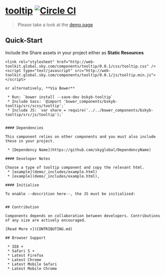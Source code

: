 [tooltip](http://damnhipster.github.io/tooltip/)  [![Circle CI](https://circleci.com/gh/skyglobal/tooltip/tree/master.svg?style=svg)](https://circleci.com/gh/skyglobal/tooltip/tree/master)
========================

> Please take a look at the [demo page](http://skyglobal.github.io/tooltip/)


## Quick-Start

Include the Share assets in your project either as **Static Resources**

```
<link rel="stylesheet" href="http://web-toolkit.global.sky.com/components/tooltip/0.0.1/css/tooltip.css" />
<script type="text/javascript" src="http://web-toolkit.global.sky.com/components/tooltip/0.0.1/js/tooltip.min.js"></script>

or alternatively, **Via Bower**

 * Run: `bower install --save-dev bskyb-tooltip`
 * Include Sass: `@import 'bower_components/bskyb-tooltip/src/scss/tooltip';`
 * Include JS: `var share = require('../../bower_components/bskyb-tooltip/src/js/tooltip');`


#### Dependencies

This component relies on other components and you must also include these in your project.

 * [Dependency Name](https://github.com/skyglobal/DependencyName)

#### Developer Notes

Choose a type of tooltip component and copy the relevant html.
 * [example](demo/_includes/example.html)
 * [example](demo/_includes/example.html),

#### Initialise

To enable --descrition here--, the JS must be initialised:

```
<script type="text/javascript">
  skyComponents.tooltip.init();
</script>
```

## Contribution

Components depends on collaboration between developers. Contributions of any size are actively encouraged.

[Read More >](CONTRIBUTING.md)

## Browser Support

 * IE8 +
 * Safari 5 +
 * Latest Firefox
 * Latest Chrome
 * Latest Mobile Safari
 * Latest Mobile Chrome